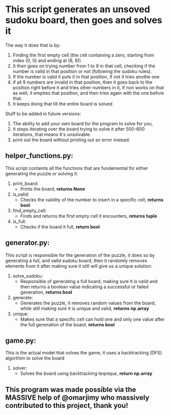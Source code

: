 # This script generates an unsoved sudoku board, then goes and solves it

The way it does that is by:
  1) Finding the first empty cell (the cell containing a zero, starting from index (0, 0) and ending at (8, 8)).
  2) It then goes on trying number from 1 to 9 in that cell, checking if the number is valid in that position or not (following the sudoku rules).
  3) If the number is valid it puts it in that position, if not it tries anothe one
  4) if all 9 numbers are invalid in that position, then it goes back to the position right before it and tries other numbers in it, if non works on that as well, it empties that position, and then tries again with the one before that.
  5) It keeps doing that till the entire board is solved


Stuff to be added in future versions:
  1) The ability to add your own board for the program to solve for you,
  2) It stops iterating over the board trying to solve it after 500-600 iterations, that means it's unsolvable.
  3) print out the board without printing out an error instead.


## helper_functions.py:
This script containts all the functions that are fundemental for either generating the puzzle or solving it.
  1) print_board:
       - Prints the board, **returns None**
  2) is_valid:
       - Checks the validity of the number to insert in a specific cell, **returns bool**
  3) find_empty_cell:
       - Finds and returns the first empty cell it encounters, **returns tuple**
  4) is_full:
       - Checks if the board it full, **return bool**

## generator.py:
This script is responsible for the generation of the puzzle, it does so by generating a full, and valid sudoku board, then it randomly removes elements from it after making sure it still will give us a unique solution.
  1) solve_sudoku:
       - Responsible of generating a full board, making sure it is valid and then returns a boolean value indicating a successful or failed generation, **returns bool**
  2) generate:
       - Generates the puzzle, it removes random values from the board, while still making sure it is unique and valid, **returns np.array**
  3) unique:
       - Makes sure that a specific cell can hold one and only one value after the full generation of the board, **returns bool**


## game.py:
This is the actual model that solves the game, it uses a backtracking (DFS) algorthim to solve the board
  1) solver:
       - Solves the board using backtracking teqnique, **return np.array**

## This program was made possible via the **MASSIVE** help of @omarjimy who massively contributed to this project, thank you!
